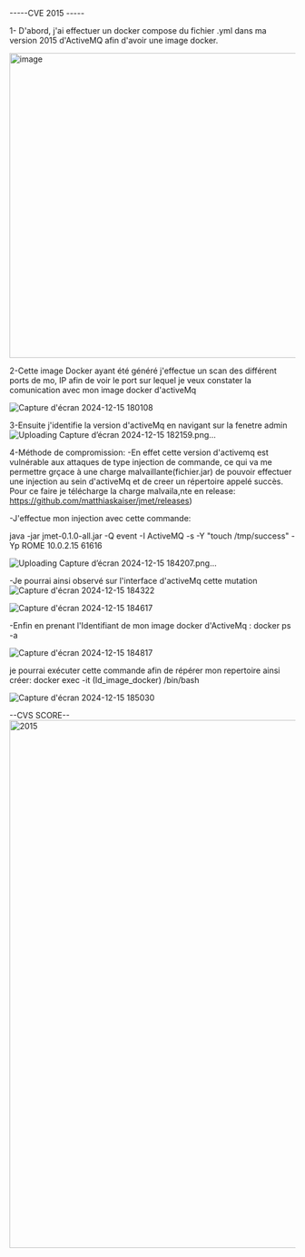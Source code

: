 -----CVE 2015 -----

1- D'abord, j'ai effectuer un docker compose du fichier .yml dans ma version 2015 d'ActiveMQ afin d'avoir une image docker.


<img width="537" alt="image" src="https://github.com/user-attachments/assets/b78dcbb9-f180-4fbc-90a3-07cc6f2621af" />


2-Cette image Docker ayant été généré j'effectue un scan des différent ports de mo, IP afin de voir le port sur lequel je veux constater la comunication avec mon image docker d'activeMq

![Capture d'écran 2024-12-15 180108](https://github.com/user-attachments/assets/8e149b6e-3923-4e43-b1f3-a641202ca0ab)


3-Ensuite j'identifie la version d'activeMq en navigant sur la fenetre admin
 ![Uploading Capture d’écran 2024-12-15 182159.png…]()


4-Méthode de compromission:
 -En effet cette version d'activemq est vulnérable aux attaques de type injection de commande, ce qui va me permettre grçace à une charge malvaillante(fichier.jar) de pouvoir effectuer une injection au sein d'activeMq et de creer un répertoire appelé succès.
Pour ce faire je télécharge la charge malvaila,nte en release:  https://github.com/matthiaskaiser/jmet/releases)

-J'effectue mon injection avec cette commande:

java -jar jmet-0.1.0-all.jar -Q event -I ActiveMQ -s -Y "touch /tmp/success" -Yp ROME 10.0.2.15 61616

![Uploading Capture d’écran 2024-12-15 184207.png…]()


-Je pourrai ainsi observé sur l'interface d'activeMq cette mutation 
![Capture d'écran 2024-12-15 184322](https://github.com/user-attachments/assets/42850ea1-a5fe-4dcc-8c56-9e4e1eb0c764)

![Capture d'écran 2024-12-15 184617](https://github.com/user-attachments/assets/a7012242-8d44-4e16-ac7e-1650fdbfecbb)


-Enfin en prenant l'Identifiant de mon image docker d'ActiveMq : docker ps -a

![Capture d'écran 2024-12-15 184817](https://github.com/user-attachments/assets/e88b4e10-52ea-4931-8955-ce5c378615c4)


je pourrai exécuter cette commande afin de répérer mon repertoire ainsi créer: docker exec -it  (Id_image_docker) /bin/bash

![Capture d'écran 2024-12-15 185030](https://github.com/user-attachments/assets/c2ed3335-6236-44be-884c-6444dc81883a)

--CVS SCORE--
<img width="930" alt="2015" src="https://github.com/user-attachments/assets/5a411ff1-1646-45c7-ac3e-7c7b7785ea8e" />

